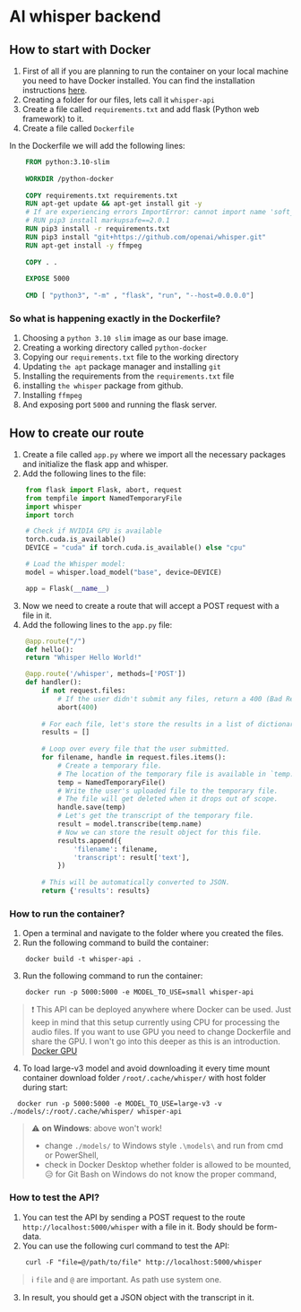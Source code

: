 # AI whisper backend

## How to start with Docker

1. First of all if you are planning to run the container on your local machine you need to have Docker installed. You can find the installation instructions [here](https://docs.docker.com/get-docker/).
2. Creating a folder for our files, lets call it `whisper-api`
3. Create a file called `requirements.txt` and add flask (Python web framework) to it.
4. Create a file called `Dockerfile`

In the Dockerfile we will add the following lines:

```Dockerfile
    FROM python:3.10-slim
    
    WORKDIR /python-docker
    
    COPY requirements.txt requirements.txt
    RUN apt-get update && apt-get install git -y
    # If are experiencing errors ImportError: cannot import name 'soft_unicode' from 'markupsafe'  please uncomment below
    # RUN pip3 install markupsafe==2.0.1
    RUN pip3 install -r requirements.txt
    RUN pip3 install "git+https://github.com/openai/whisper.git" 
    RUN apt-get install -y ffmpeg
    
    COPY . .
    
    EXPOSE 5000
    
    CMD [ "python3", "-m" , "flask", "run", "--host=0.0.0.0"]
```

### So what is happening exactly in the Dockerfile?

1. Choosing a `python 3.10 slim` image as our base image.
2. Creating a working directory called `python-docker`
3. Copying our `requirements.txt` file to the working directory
4. Updating `the apt` package manager and installing `git`
5. Installing the requirements from the `requirements.txt` file
6. installing `the whisper` package from github.
7. Installing `ffmpeg`
8. And exposing port `5000` and running the flask server.

## How to create our route

1. Create a file called `app.py` where we import all the necessary packages and initialize the flask app and whisper.
2. Add the following lines to the file:

```python
    from flask import Flask, abort, request
    from tempfile import NamedTemporaryFile
    import whisper
    import torch

    # Check if NVIDIA GPU is available
    torch.cuda.is_available()
    DEVICE = "cuda" if torch.cuda.is_available() else "cpu"

    # Load the Whisper model:
    model = whisper.load_model("base", device=DEVICE)

    app = Flask(__name__)
```

3. Now we need to create a route that will accept a POST request with a file in it.
4. Add the following lines to the `app.py` file:

```python
    @app.route("/")
    def hello():
    return "Whisper Hello World!"

    @app.route('/whisper', methods=['POST'])
    def handler():
        if not request.files:
            # If the user didn't submit any files, return a 400 (Bad Request) error.
            abort(400)
    
        # For each file, let's store the results in a list of dictionaries.
        results = []
    
        # Loop over every file that the user submitted.
        for filename, handle in request.files.items():
            # Create a temporary file.
            # The location of the temporary file is available in `temp.name`.
            temp = NamedTemporaryFile()
            # Write the user's uploaded file to the temporary file.
            # The file will get deleted when it drops out of scope.
            handle.save(temp)
            # Let's get the transcript of the temporary file.
            result = model.transcribe(temp.name)
            # Now we can store the result object for this file.
            results.append({
                'filename': filename,
                'transcript': result['text'],
            })
    
        # This will be automatically converted to JSON.
        return {'results': results}
```

### How to run the container?

1. Open a terminal and navigate to the folder where you created the files.
2. Run the following command to build the container:

```shell
    docker build -t whisper-api .
```

3. Run the following command to run the container:

```shell
    docker run -p 5000:5000 -e MODEL_TO_USE=small whisper-api
```

> ❗ This API can be deployed anywhere where Docker can be used.
> Just keep in mind that this setup currently using CPU for processing the audio files.
> If you want to use GPU you need to change Dockerfile and share the GPU.
> I won't go into this deeper as this is an introduction. [Docker GPU](https://docs.docker.com/config/containers/resource_constraints/)

4. To load large-v3 model and avoid downloading it every time mount container download folder `/root/.cache/whisper/` with host folder during start:

```shell
  docker run -p 5000:5000 -e MODEL_TO_USE=large-v3 -v ./models/:/root/.cache/whisper/ whisper-api
```

> ⚠ **on Windows**: above won't work!
> - change `./models/` to Windows style `.\models\` and run from cmd or PowerShell,
> - check in Docker Desktop whether folder is allowed to be mounted,
> 😥 for Git Bash on Windows do not know the proper command,

### How to test the API?

1. You can test the API by sending a POST request to the route `http://localhost:5000/whisper` with a file in it. Body should be form-data.
2. You can use the following curl command to test the API:

```shell
    curl -F "file=@/path/to/file" http://localhost:5000/whisper
```

> ℹ `file` and `@` are important. As path use system one.

3. In result, you should get a JSON object with the transcript in it.

